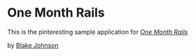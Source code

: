 # One Month Rails

This is the pinteresting sample application for
[*One Month Rails*](http://onemonthrails.com)

by [Blake Johnson](http://engaginggames.com)
